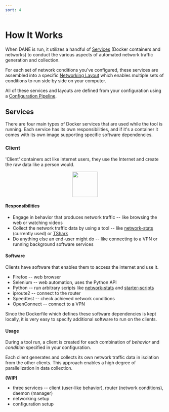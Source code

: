 ```yaml
---
sort: 4
---
```


# How It Works

When DANE is run, it utilizes a handful of [Services](#services) (Docker containers and networks) to conduct the various aspects of automated network traffic generation and collection.

For each set of network conditions you've configured, these services are assembled into a specific [Networking Layout](#networking-layout) which enables multiple sets of conditions to run side by side on your computer.

All of these services and layouts are defined from your configuration using a [Configuration Pipeline](#configuration-and-tool-pipeline).

## Services

There are four main types of Docker services that are used while the tool is running. Each service has its own responsibilities, and if it's a container it comes with its own image supporting specific software dependencies.

### Client

'Client' containers act like internet users, they use the Internet and create the raw data like a person would.

<center><img src='../../media/client-icon.png' height=80></center>

#### Responsibilities

- Engage in behavior that produces network traffic -- like browsing the web or watching videos
- Collect the network traffic data by using a tool -- like [network-stats](https://github.com/Viasat/network-stats/) (currently used) or [TShark](https://tshark.dev/)
- Do anything else an end-user might do -- like connecting to a VPN or running background software services

#### Software

Clients have software that enables them to access the internet and use it.

- Firefox -- web browser
- Selenium -- web automation, uses the Python API
- Python -- run arbitrary scripts like [network-stats](https://github.com/Viasat/network-stats/) and [starter-scripts](https://github.com/dane-tool/starter-scripts/)
- iproute2 -- connect to the router
- Speedtest -- check achieved network conditions
- OpenConnect -- connect to a VPN

Since the Dockerfile which defines these software dependencies is kept locally, it is very easy to specify additional software to run on the clients.

#### Usage

During a tool run, a client is created for each combination of *behavior* and *condition* specified in your configuration.

Each client generates and collects its own network traffic data in isolation from the other clients. This approach enables a high degree of parallelization in data collection.

**(WIP)**

- three services -- client (user-like behavior), router (network conditions), daemon (manager)
- networking setup
- configuration setup

